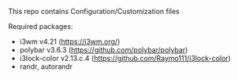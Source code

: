 This repo contains Configuration/Customization files

Required packages:
- i3wm v4.21 (https://i3wm.org/)
- polybar v3.6.3 (https://github.com/polybar/polybar)
- i3lock-color v2.13.c.4 (https://github.com/Raymo111/i3lock-color)
- randr, autorandr
